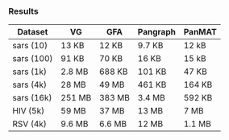 ### Results

| Dataset      |   VG   | GFA    |  Pangraph | PanMAT    |
|------------  |  ----  | -----  | --------- | --------  |
| sars (10)    | 13 KB  | 12 KB  |  9.7 KB   |  12 kB    |
| sars (100)   | 91 KB  | 70 KB  |  16 KB    |  15 kB    |
| sars (1k)    | 2.8 MB | 688 KB |  101 KB   |  47 KB    |
| sars (4k)    | 28 MB  | 49 MB  |  461 KB   |  164 KB   |
| sars (16k)   | 251 MB | 383 MB |  3.4 MB   |  592 KB   |
| HIV (5k)     | 59 MB  | 37 MB  |  13 MB    |  7 MB     |
| RSV (4k)     | 9.6 MB | 6.6 MB |  12 MB    |  1.1 MB	 |
